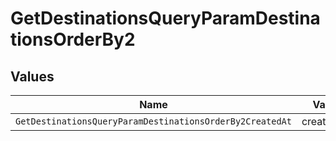 # GetDestinationsQueryParamDestinationsOrderBy2


## Values

| Name                                                     | Value                                                    |
| -------------------------------------------------------- | -------------------------------------------------------- |
| `GetDestinationsQueryParamDestinationsOrderBy2CreatedAt` | created_at                                               |